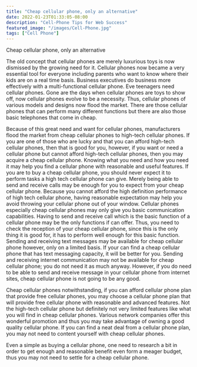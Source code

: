 ```yaml
---
title: "Cheap cellular phone, only an alternative"
date: 2022-01-23T01:33:05-08:00
description: "Cell-Phone Tips for Web Success"
featured_image: "/images/Cell-Phone.jpg"
tags: ["Cell Phone"]
---
```


Cheap cellular phone, only an alternative

The old concept that cellular phones are merely luxurious toys is now dismissed by the growing need for it. Cellular phones now became a very essential tool for everyone including parents who want to know where their kids are on a real time basis. Business executives do business more effectively with a multi-functional cellular phone. Eve teenagers need cellular phones. Gone are the days when cellular phones are toys to show off, now cellular phones evolve to be a necessity. Thus, cellular phones of various models and designs now flood the market. There are those cellular phones that can perform many different functions but there are also those basic telephones that come in cheap.

Because of this great need and want for cellular phones, manufacturers flood the market from cheap cellular phones to high-tech cellular phones.  If you are one of those who are lucky and that you can afford high-tech cellular phones, then that is good for you, however, if you want or need a cellular phone but cannot afford high-tech cellular phones, then you may acquire a cheap cellular phone. Knowing what you need and how you need it may help you find a cellular phone with reasonable and useful features. If you are to buy a cheap cellular phone, you should never expect it to perform tasks a high tech cellular phone can give. Merely being able to send and receive calls may be enough for you to expect from your cheap cellular phone. Because you cannot afford the high definition performance of high tech cellular phone, having reasonable expectation may help you avoid throwing your cellular phone out of your window. Cellular phones especially cheap cellular phones may only give you basic communication capabilities. Having to send and receive call which is the basic function of a cellular phone may be the only functions if can offer. Thus, you need to check the reception of your cheap cellular phone, since this is the only thing it is good for, it has to perform well enough for this basic function. Sending and receiving text messages may be available for cheap cellular phone however, only on a limited basis. If your can find a cheap cellular phone that has text messaging capacity, it will be better for you. Sending and receiving internet communication may not be available for cheap cellular phone; you do not need it as much anyway. However, if you do need to be able to send and receive message in your cellular phone from internet sites, cheap cellular phone is not going to be any good. 

Cheap cellular phones notwithstanding, if you can afford cellular phone plan that provide free cellular phones, you may choose a cellular phone plan that will provide free cellular phone with reasonable and advanced features. Not the high-tech cellular phone but definitely not very limited features like what you will find in cheap cellular phones. Various network companies offer this wonderful promotion and thus you may take advantage of owning a good quality cellular phone. If you can find a neat deal from a cellular phone plan, you may not need to content yourself with cheap cellular phones.

Even a simple as buying a cellular phone, one need to research a bit in order to get enough and reasonable benefit even form a meager budget, thus you may not need to settle for a cheap cellular phone.

